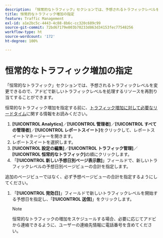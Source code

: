```yaml
---
description: 「恒常的なトラフィック」セクションでは、予想されるトラフィックレベルを変更できるので、アドビで新しいトラフィックレベルを処理するリソースを再割り当てすることができます。
title: 恒常的なトラフィック増加の指定
feature: Traffic Management
exl-id: a1e2bc5c-4443-4c88-8b6c-cc320c689c99
source-git-commit: 72bd67179e003b70233d863d34153fec77548256
workflow-type: ht
source-wordcount: '172'
ht-degree: 100%

---
```


# 恒常的なトラフィック増加の指定

「恒常的なトラフィック」セクションでは、予想されるトラフィックレベルを変更できるので、アドビで新しいトラフィックレベルを処理するリソースを再割り当てすることができます。

恒常的なトラフィック増加を指定する前に、[トラフィック増加に対して必要なリードタイム](/help/admin/c-traffic-management/traffic-lead-time.md)に関する情報をお読みください。

1. **[!UICONTROL Analytics]**／**[!UICONTROL 管理者]**／**[!UICONTROL すべての管理者]**／**[!UICONTROL レポートスイート]**&#x200B;をクリックして、レポートスイートマネージャーを開きます。
1. レポートスイートを選択します。
1. **[!UICONTROL 設定の編集]**／**[!UICONTROL トラフィック管理]**／**[!UICONTROL 恒常的なトラフィック]**&#x200B;の順にクリックします。
1.  「**[!UICONTROL 新しい予想日別ページ表示数]**」フィールドで、新しいトラフィックレベルの予想日別ページビューの合計を指定します。

   追加のページビューではなく、必ず予想ページビューの合計を指定するようにしてください。
1. 「**[!UICONTROL 発効日]**」フィールドで新しいトラフィックレベルを開始する予想日を指定し、「**[!UICONTROL 送信]**」をクリックします。

   >[!NOTE]
   >
   >恒常的なトラフィックの増加をスケジュールする場合、必要に応じてアドビから連絡できるように、ユーザーの連絡先情報に電話番号を含めてください。
